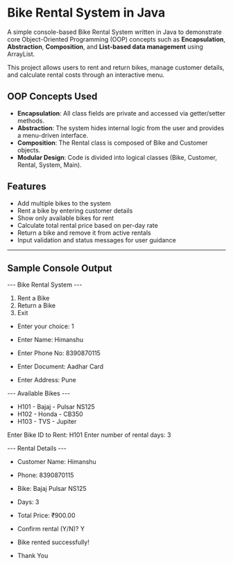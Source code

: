 #  Bike Rental System in Java
A simple console-based Bike Rental System written in Java to demonstrate core Object-Oriented Programming (OOP) concepts such as **Encapsulation**, **Abstraction**, **Composition**, and **List-based data management** using ArrayList.

This project allows users to rent and return bikes, manage customer details, and calculate rental costs through an interactive menu.
##  OOP Concepts Used
-  **Encapsulation**: All class fields are private and accessed via getter/setter methods.
-  **Abstraction**: The system hides internal logic from the user and provides a menu-driven interface.
-  **Composition**: The Rental class is composed of Bike and Customer objects.
-  **Modular Design**: Code is divided into logical classes (Bike, Customer, Rental, System, Main).

##  Features

- Add multiple bikes to the system
- Rent a bike by entering customer details
- Show only available bikes for rent
- Calculate total rental price based on per-day rate
- Return a bike and remove it from active rentals
- Input validation and status messages for user guidance

---

##  Sample Console Output
--- Bike Rental System ---
1. Rent a Bike
2. Return a Bike
3. Exit
- Enter your choice: 1

- Enter Name: Himanshu
- Enter Phone No: 8390870115
- Enter Document: Aadhar Card
- Enter Address: Pune

--- Available Bikes ---
- H101 - Bajaj - Pulsar NS125
- H102 - Honda - CB350
- H103 - TVS - Jupiter
  
 Enter Bike ID to Rent: H101
 Enter number of rental days: 3


--- Rental Details ---
- Customer Name: Himanshu
- Phone: 8390870115
- Bike: Bajaj Pulsar NS125
- Days: 3
- Total Price: ₹900.00
 
- Confirm rental (Y/N)? Y
- Bike rented successfully!
- Thank You









